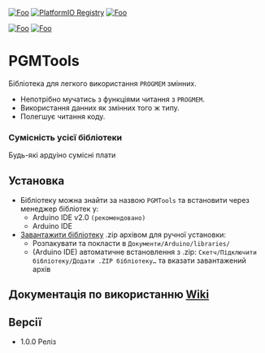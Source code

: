 [![Foo](https://img.shields.io/badge/Library%20Manager-PGMTools%201.0.0-000282.svg?style=for-the-badge&logo=arduino)](https://www.arduino.cc/reference/en/libraries/PGMTools)
[![PlatformIO Registry](https://badges.registry.platformio.org/packages/denyschuhlib/library/PGMTools.svg)](https://registry.platformio.org/libraries/denyschuhlib/PGMTools)
[![Foo](https://img.shields.io/badge/How%20to%20install%3F-ArduBadge-000282.svg?logo=arduino)](https://www.ardu-badge.com/PGMTools)

[![Foo](https://img.shields.io/badge/README-English-fff700.svg?style=for-the-badge)](https://github-com.translate.goog/DenysChuhlib/PGMTools?_x_tr_sl=uk&_x_tr_tl=en)
[![Foo](https://img.shields.io/badge/README-Руский-fff700.svg?style=for-the-badge)](https://github-com.translate.goog/DenysChuhlib/PGMTools?_x_tr_sl=uk&_x_tr_tl=ru)


# PGMTools
Бібліотека для легкого використання `PROGMEM` змінних.
- Непотрібно мучатись з функціями читання з `PROGMEM`.
- Використання данних як змінних того ж типу.
- Полегшує читання коду.

### Сумісність усієї бібліотеки
Будь-які ардуіно сумісні плати

## Установка
- Бібліотеку можна знайти за назвою `PGMTools` та встановити через менеджер бібліотек у:
    - Arduino IDE v2.0 `(рекомендовано)`
    - Arduino IDE
- [Завантажити бібліотеку](https://github.com/DenysChuhlib/PGMTools/archive/refs/heads/main.zip) .zip архівом для ручної установки:
    - Розпакувати та покласти в `Документи/Arduino/libraries/`
    - (Arduino IDE) автоматичне встановлення з .zip: `Скетч/Підключити бібліотеку/Додати .ZIP бібліотеку…` та вказати завантажений архів

## Документація по використанню [Wiki](https://github.com/DenysChuhlib/PGMTools/wiki)
 
## Версії
- 1.0.0 Реліз
